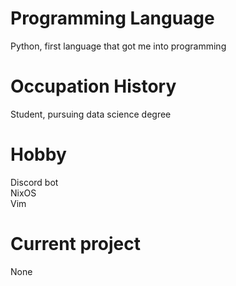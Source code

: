 # Programming Language
Python, first language that got me into programming

# Occupation History
Student, pursuing data science degree

# Hobby
Discord bot\
NixOS\
Vim

# Current project
None
